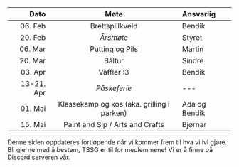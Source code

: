 <!--
|       Dato |                    Møte                    | Ansvarlig       |
| ---------: | :----------------------------------------: | :-------------- |
|    25. Jan |            Brettspill og Bridge            | Bendik          |
|    01. Feb |                 *Årsmøte*                  | Samund          |
|    08. Feb |         Skitur til Estenstadhytta          | Gustav          |
|    22. Feb |              Pubquiz og Pizza              | Ingrid og Brage |
|    07. Mar |              Kugler og kægler              | Samund          |
|    21. Mar |             Vafler og visesang             | Sindre          |
| 25-31. Apr |                 Påskeferie                 |                 |
|    04. Apr |               Paint and Sip                | Anna            |
|    18. Apr |              Putting og Pils               | Samund          |
|    02. Mai | Klassekamp og kos (aka. grilling i parken) | Bjørnar         |
-->

|       Dato |                    Møte                    | Ansvarlig     |
| ---------: | :----------------------------------------: | :------------ |
|    06. Feb |              Brettspillkveld               | Bendik        |
|    20. Feb |                 *Årsmøte*                  | Styret        |
|    06. Mar |              Putting og Pils               | Martin        |
|    20. Mar |                   Båltur                   | Sindre        |
|    03. Apr |                 Vaffler :3                 | Bendik        |
| 13-21. Apr |                *Påskeferie*                | ---           |
|    01. Mai | Klassekamp og kos (aka. grilling i parken) | Ada og Bendik |
|    15. Mai |      Paint and Sip / Arts and Crafts       | Bjørnar       |

Denne siden oppdateres fortløpende når vi kommer frem til hva vi ivl gjøre.
Bli gjerne med å bestem, TSSG er til for medlemmene!
Vi er å finne på Discord serveren vår.

